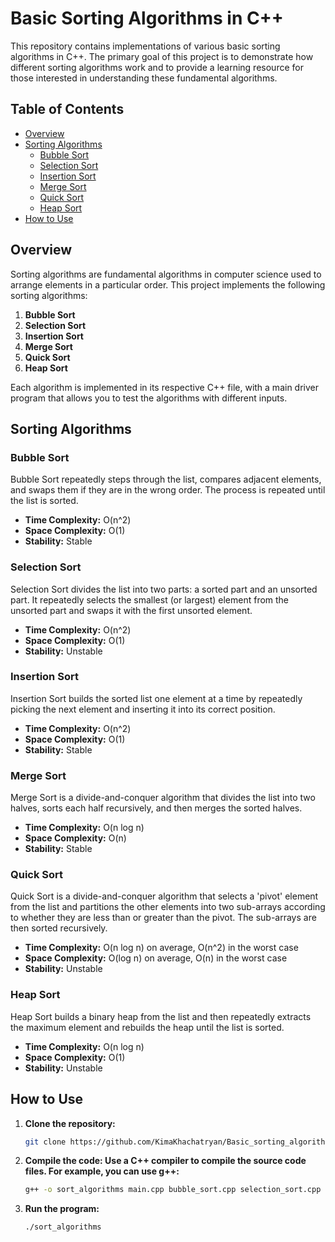 # Basic Sorting Algorithms in C++

This repository contains implementations of various basic sorting algorithms in C++. The primary goal of this project is to demonstrate how different sorting algorithms work and to provide a learning resource for those interested in understanding these fundamental algorithms.

## Table of Contents

- [Overview](#overview)
- [Sorting Algorithms](#sorting-algorithms)
  - [Bubble Sort](#bubble-sort)
  - [Selection Sort](#selection-sort)
  - [Insertion Sort](#insertion-sort)
  - [Merge Sort](#merge-sort)
  - [Quick Sort](#quick-sort)
  - [Heap Sort](#heap-sort)
- [How to Use](#how-to-use)

## Overview

Sorting algorithms are fundamental algorithms in computer science used to arrange elements in a particular order. This project implements the following sorting algorithms:

1. **Bubble Sort**
2. **Selection Sort**
3. **Insertion Sort**
4. **Merge Sort**
5. **Quick Sort**
6. **Heap Sort**

Each algorithm is implemented in its respective C++ file, with a main driver program that allows you to test the algorithms with different inputs.

## Sorting Algorithms

### Bubble Sort
Bubble Sort repeatedly steps through the list, compares adjacent elements, and swaps them if they are in the wrong order. The process is repeated until the list is sorted.

- **Time Complexity:** O(n^2)
- **Space Complexity:** O(1)
- **Stability:** Stable

### Selection Sort
Selection Sort divides the list into two parts: a sorted part and an unsorted part. It repeatedly selects the smallest (or largest) element from the unsorted part and swaps it with the first unsorted element.

- **Time Complexity:** O(n^2)
- **Space Complexity:** O(1)
- **Stability:** Unstable

### Insertion Sort
Insertion Sort builds the sorted list one element at a time by repeatedly picking the next element and inserting it into its correct position.

- **Time Complexity:** O(n^2)
- **Space Complexity:** O(1)
- **Stability:** Stable

### Merge Sort
Merge Sort is a divide-and-conquer algorithm that divides the list into two halves, sorts each half recursively, and then merges the sorted halves.

- **Time Complexity:** O(n log n)
- **Space Complexity:** O(n)
- **Stability:** Stable

### Quick Sort
Quick Sort is a divide-and-conquer algorithm that selects a 'pivot' element from the list and partitions the other elements into two sub-arrays according to whether they are less than or greater than the pivot. The sub-arrays are then sorted recursively.

- **Time Complexity:** O(n log n) on average, O(n^2) in the worst case
- **Space Complexity:** O(log n) on average, O(n) in the worst case
- **Stability:** Unstable

### Heap Sort
Heap Sort builds a binary heap from the list and then repeatedly extracts the maximum element and rebuilds the heap until the list is sorted.

- **Time Complexity:** O(n log n)
- **Space Complexity:** O(1)
- **Stability:** Unstable

## How to Use

1. **Clone the repository:**
   ```bash
   git clone https://github.com/KimaKhachatryan/Basic_sorting_algorithms.git
2. **Compile the code: Use a C++ compiler to compile the source code files. For example, you can use g++:**
   ```bash
   g++ -o sort_algorithms main.cpp bubble_sort.cpp selection_sort.cpp insertion_sort.cpp merge_sort.cpp quick_sort.cpp heap_sort.cpp
3. **Run the program:**
   ```bash
   ./sort_algorithms
